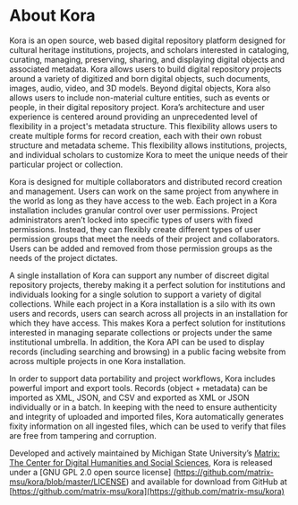 # About Kora

Kora is an open source, web based digital repository platform designed for cultural heritage institutions, projects, and scholars interested in cataloging, curating, managing, preserving, sharing, and displaying digital objects and associated metadata.  Kora allows users to build digital repository projects around a variety of digitized and born digital objects, such documents, images, audio, video, and 3D models.  Beyond digital objects, Kora also allows users to include non-material culture entities, such as events or people, in their digital repository project.  Kora’s architecture and user experience is centered around providing an unprecedented level of flexibility in a project's metadata structure. This flexibility allows users to create multiple forms for record creation, each with their own robust structure and metadata scheme.  This flexibility allows institutions, projects, and individual scholars to customize Kora to meet the unique needs of their particular project or collection.

Kora is designed for multiple collaborators and distributed record creation and management.  Users can work on the same project from anywhere in the world as long as they have access to the web.  Each project in a Kora installation includes granular control over user permissions. Project administrators aren’t locked into specific types of users with fixed permissions.  Instead, they can flexibly create different types of user permission groups that meet the needs of their project and collaborators.  Users can be added and removed from those permission groups as the needs of the project dictates.  

A single installation of Kora can support any number of discreet digital repository projects, thereby making it a perfect solution for institutions and individuals looking for a single solution to support a variety of digital collections. While each project in a Kora installation is a silo with its own users and records, users can search across all projects in an installation for which they have access.  This makes Kora a perfect solution for institutions interested in managing separate collections or projects under the same institutional umbrella.  In addition, the Kora API can be used to display records (including searching and browsing) in a public facing website from across multiple projects in one Kora installation.

In order to support data portability and project workflows, Kora includes powerful import and export tools.  Records (object + metadata) can be imported as XML, JSON, and CSV and exported as XML or JSON individually or in a batch.  In keeping with the need to ensure authenticity and integrity of uploaded and imported files, Kora automatically generates fixity information on all ingested files, which can be used to verify that files are free from tampering and corruption.

Developed and actively maintained by Michigan State University’s [Matrix: The Center for Digital Humanities and Social Sciences](https://matrix.msu.edu), Kora is released under a [GNU GPL 2.0 open source license] (https://github.com/matrix-msu/kora/blob/master/LICENSE) and available for download from GitHub at [https://github.com/matrix-msu/kora](https://github.com/matrix-msu/kora)

<!--
!!! warning
    This is a common warning type admonition

        extra_css: [extra.css]

!!! caution
    This is a common caution type admonition

        extra_css: [extra.css]

!!! caution ""
    This caution admonition has had its title and icon suppressed

        extra_css: [extra.css]


!!! tip
    This is a common tip type of admonition

        extra_css: [extra.css]

!!! tip "Changed tip title from 'Tip'"
    This tip has had its title changed

        extra_css: [extra.css]

!!! note
    This is a common note type of admonition

        extra_css: [extra.css]

!!! generic
    This is a generic admonition, which will generate when the stated type is not recognized.

        extra_css: [extra.css]

!!! note ""
    This note admonition has its title and icon suppressed

        extra_css: [extra.css]
-->

